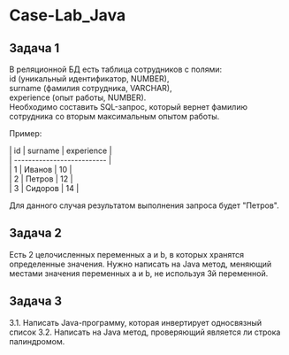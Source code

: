 # Case-Lab_Java

## Задача 1
В реляционной БД есть таблица сотрудников с полями:   
id (уникальный идентификатор, NUMBER),   
surname (фамилия сотрудника, VARCHAR),  
experience (опыт работы, NUMBER).  
Необходимо составить SQL-запрос, который вернет фамилию  
сотрудника со вторым максимальным опытом работы.

Пример:

| id | surname | experience |  
| -------------------------- |  
| 1 | Иванов | 10 |  
| 2 | Петров | 12 |  
| 3 | Сидоров | 14 |  

Для данного случая
результатом выполнения
запроса будет "Петров".




## Задача 2
Есть 2 целочисленных переменных a и b, в которых хранятся определенные
значения. Нужно написать на Java метод, меняющий местами значения
переменных a и b, не используя 3й переменной.


## Задача 3
3.1. Написать Java-программу, которая инвертирует односвязный список
3.2. Написать на Java метод, проверяющий является ли строка палиндромом. 
